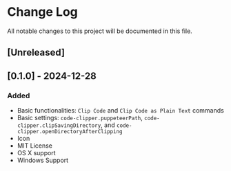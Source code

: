 # Change Log

All notable changes to this project will be documented in this file.

## [Unreleased]

## [0.1.0] - 2024-12-28

### Added

- Basic functionalities: `Clip Code` and `Clip Code as Plain Text` commands
- Basic settings: `code-clipper.puppeteerPath`, `code-clipper.clipSavingDirectory`, and `code-clipper.openDirectoryAfterClipping`
- Icon
- MIT License
- OS X support
- Windows Support
